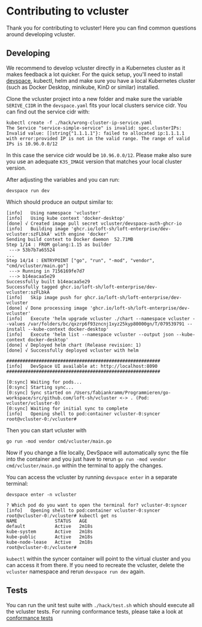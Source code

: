 # Contributing to vcluster

Thank you for contributing to vcluster! Here you can find common questions around developing vcluster.

## Developing

We recommend to develop vcluster directly in a Kubernetes cluster as it makes feedback a lot quicker. For the quick setup, you'll need to install [devspace](https://github.com/loft-sh/devspace#1-install-devspace), kubectl, helm and make sure you have a local Kubernetes cluster (such as Docker Desktop, minikube, KinD or similar) installed.

Clone the vcluster project into a new folder and make sure the variable `SERIVE_CIDR` in the `devspace.yaml` fits your local clusters service cidr. You can find out the service cidr with:

```
kubectl create -f ./hack/wrong-cluster-ip-service.yaml 
The Service "service-simple-service" is invalid: spec.clusterIPs: Invalid value: []string{"1.1.1.1"}: failed to allocated ip:1.1.1.1 with error:provided IP is not in the valid range. The range of valid IPs is 10.96.0.0/12
```

In this case the service cidr would be `10.96.0.0/12`. Please make also sure you use an adequate `K3S_IMAGE` version that matches your local cluster version.

After adjusting the variables and you can run:

```
devspace run dev
```

Which should produce an output similar to:

```
[info]   Using namespace 'vcluster'
[info]   Using kube context 'docker-desktop'
[done] √ Created image pull secret vcluster/devspace-auth-ghcr-io   
[info]   Building image 'ghcr.io/loft-sh/loft-enterprise/dev-vcluster:szFLbkA' with engine 'docker'
Sending build context to Docker daemon  52.71MB
Step 1/14 : FROM golang:1.15 as builder
 ---> 53b7b7a65524
...
Step 14/14 : ENTRYPOINT ["go", "run", "-mod", "vendor", "cmd/vcluster/main.go"]
 ---> Running in 7156169fe7d7
 ---> b14eacaa5e29
Successfully built b14eacaa5e29
Successfully tagged ghcr.io/loft-sh/loft-enterprise/dev-vcluster:szFLbkA
[info]   Skip image push for ghcr.io/loft-sh/loft-enterprise/dev-vcluster
[done] √ Done processing image 'ghcr.io/loft-sh/loft-enterprise/dev-vcluster'                         
[info]   Execute 'helm upgrade vcluster ./chart --namespace vcluster --values /var/folders/bc/qxzrp6f93zncnj1xyz25kyp80000gn/T/079539791 --install --kube-context docker-desktop'
[info]   Execute 'helm list --namespace vcluster --output json --kube-context docker-desktop'
[done] √ Deployed helm chart (Release revision: 1)              
[done] √ Successfully deployed vcluster with helm               
                                             
#########################################################
[info]   DevSpace UI available at: http://localhost:8090
#########################################################

[0:sync] Waiting for pods...
[0:sync] Starting sync...
[0:sync] Sync started on /Users/fabiankramm/Programmieren/go-workspace/src/github.com/loft-sh/vcluster <-> . (Pod: vcluster/vcluster-0)
[0:sync] Waiting for initial sync to complete
[info]   Opening shell to pod:container vcluster-0:syncer
root@vcluster-0:/vcluster#
```

Then you can start vcluster with
```
go run -mod vendor cmd/vcluster/main.go
```

Now if you change a file locally, DevSpace will automatically sync the file into the container and you just have to rerun `go run -mod vendor cmd/vcluster/main.go` within the terminal to apply the changes.

You can access the vcluster by running `devspace enter` in a separate terminal:

```
devspace enter -n vcluster

? Which pod do you want to open the terminal for? vcluster-0:syncer
[info]   Opening shell to pod:container vcluster-0:syncer
root@vcluster-0:/vcluster# kubectl get ns
NAME              STATUS   AGE
default           Active   2m18s
kube-system       Active   2m18s
kube-public       Active   2m18s
kube-node-lease   Active   2m18s
root@vcluster-0:/vcluster#
```

`kubectl` within the syncer container will point to the virtual cluster and you can access it from there. If you need to recreate the vcluster, delete the `vcluster` namespace and rerun `devspace run dev` again. 

## Tests

You can run the unit test suite with `./hack/test.sh` which should execute all the vcluster tests. For running conformance tests, please take a look at [conformance tests](https://github.com/loft-sh/vcluster/tree/main/conformance/v1.20)

